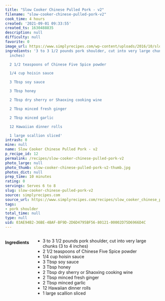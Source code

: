 ```yaml
---
title: "Slow Cooker Chinese Pulled Pork - v2"
filename: "slow-cooker-chinese-pulled-pork-v2"
cook_time: 4 hours
created: '2021-09-01 09:33:55'
created_ts: 1630488835
description: null
difficulty: null
favorite: 0
image_url: https://www.simplyrecipes.com/wp-content/uploads/2016/10/slow-cooker-chinese-pulled-pork-vertical-a-1600-600x900.jpg
ingredients: '3 to 3 1/2 pounds pork shoulder, cut into very large chunks (3 to 4
  inches)

  2 1/2 teaspoons of Chinese Five Spice powder

  1/4 cup hoisin sauce

  3 Tbsp soy sauce

  3 Tbsp honey

  2 Tbsp dry sherry or Shaoxing cooking wine

  2 Tbsp minced fresh ginger

  2 Tbsp minced garlic

  12 Hawaiian dinner rolls

  1 large scallion sliced'
intrash: 0
mine: null
name: Slow Cooker Chinese Pulled Pork - v2
p_recipe_id: 12
permalink: /recipes/slow-cooker-chinese-pulled-pork-v2
photo_large: null
photo_thumb: slow-cooker-chinese-pulled-pork-v2-thumb.jpg
photos_dict: null
prep_time: 10 minutes
rating: 0
servings: Serves 6 to 8
slug: slow-cooker-chinese-pulled-pork-v2
source: simplyrecipes.com
source_url: https://www.simplyrecipes.com/recipes/slow_cooker_chinese_pulled_pork/
tags:
- pork shoulder
total_time: null
type: null
uid: 03AE94B2-36BE-4BAF-BF9D-2D6D4795BF56-80121-00002D75D6966D4C
---
```

<div class="columns large-7 small-12" id="writeup">	</div><!-- #writeup -->
</div><!-- #row-one -->
<div class="row" id="row-two">	<div class="columns large-4 small-12" id="ingredients"><h4>Ingredients</h4><div class="box box-ingredients content"><ul>
<li>3 to 3 1/2 pounds pork shoulder, cut into very large chunks (3 to 4 inches)</li>
<li>2 1/2 teaspoons of Chinese Five Spice powder</li>
<li>1/4 cup hoisin sauce</li>
<li>3 Tbsp soy sauce</li>
<li>3 Tbsp honey</li>
<li>2 Tbsp dry sherry or Shaoxing cooking wine</li>
<li>2 Tbsp minced fresh ginger</li>
<li>2 Tbsp minced garlic</li>
<li>12 Hawaiian dinner rolls</li>
<li>1 large scallion sliced</li>
</ul>
</div>	</div>	<div class="columns large-6 small-12" id="directions">	</div>